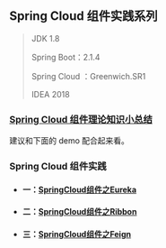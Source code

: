 ## Spring Cloud 组件实践系列
> JDK 1.8
>
> Spring Boot：2.1.4
>
> Spring Cloud ：Greenwich.SR1
>
> IDEA 2018 

### [Spring Cloud 组件理论知识小总结](./md/SpringCloud组件理论知识.md)

建议和下面的 demo 配合起来看。

### Spring Cloud 组件实践
+ #### 一：[SpringCloud组件之Eureka](./md/SpringCloud组件之Eureka.md)

+ ####  二：[SpringCloud组件之Ribbon](./md/SpringCloud组件之Ribbon.md)

+ ####  三：[SpringCloud组件之Feign](./md/SpringCloud组件之Feign.md)

